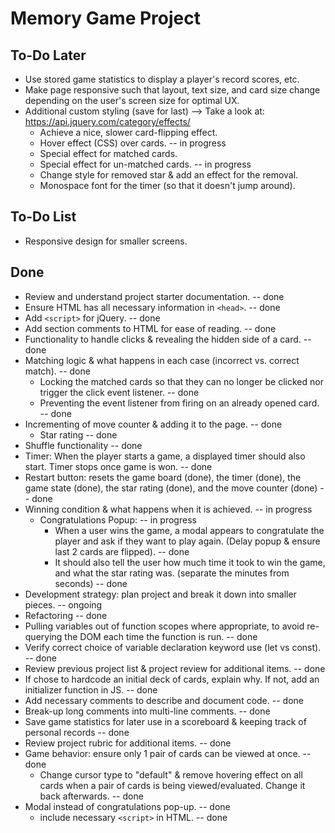 # Memory Game Project

## To-Do Later
* Use stored game statistics to display a player's record scores, etc.
* Make page responsive such that layout, text size, and card size change depending on the user's screen size for optimal UX.
* Additional custom styling (save for last) --> Take a look at: https://api.jquery.com/category/effects/
    * Achieve a nice, slower card-flipping effect.
    * Hover effect (CSS) over cards. -- in progress
    * Special effect for matched cards.
    * Special effect for un-matched cards. -- in progress
    * Change style for removed star & add an effect for the removal.
    * Monospace font for the timer (so that it doesn't jump around).


## To-Do List
* Responsive design for smaller screens.

## Done

* Review and understand project starter documentation. -- done
* Ensure HTML has all necessary information in `<head>`. -- done
* Add `<script>` for jQuery. -- done
* Add section comments to HTML for ease of reading. -- done
* Functionality to handle clicks & revealing the hidden side of a card. -- done
* Matching logic & what happens in each case (incorrect vs. correct match). -- done
    * Locking the matched cards so that they can no longer be clicked nor trigger the click event listener. -- done
    * Preventing the event listener from firing on an already opened card. -- done
* Incrementing of move counter & adding it to the page. -- done
    * Star rating -- done
* Shuffle functionality -- done
* Timer: When the player starts a game, a displayed timer should also start. Timer stops once game is won. -- done
* Restart button: resets the game board (done), the timer (done), the game state (done), the star rating (done), and the move counter (done) -- done
* Winning condition & what happens when it is achieved. -- in progress
    * Congratulations Popup: -- in progress
        * When a user wins the game, a modal appears to congratulate the player and ask if they want to play again. (Delay popup & ensure last 2 cards are flipped). -- done
        * It should also tell the user how much time it took to win the game, and what the star rating was. (separate the minutes from seconds) -- done
* Development strategy: plan project and break it down into smaller pieces. -- ongoing
* Refactoring -- done
* Pulling variables out of function scopes where appropriate, to avoid re-querying the DOM each time the function is run. -- done
* Verify correct choice of variable declaration keyword use (let vs const). -- done
* Review previous project list & project review for additional items. -- done
* If chose to hardcode an initial deck of cards, explain why. If not, add an initializer function in JS. -- done
* Add necessary comments to describe and document code. -- done
* Break-up long comments into multi-line comments. -- done
* Save game statistics for later use in a scoreboard & keeping track of personal records -- done
* Review project rubric for additional items. -- done
* Game behavior: ensure only 1 pair of cards can be viewed at once. -- done
    * Change cursor type to "default" & remove hovering effect on all cards when a pair of cards is being viewed/evaluated. Change it back afterwards. -- done
* Modal instead of congratulations pop-up. -- done
    * include necessary `<script>` in HTML. -- done

